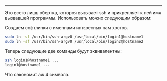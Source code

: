 ___
Это всего лишь обертка, котороя вызывает ssh и прикрепляет к ней имя вызвавшей программы. Использовать можно следующим образом:

Создаем софтлинки с именнами интересных нам хостов.
```sh
sudo ln -sf /usr/bin/ssh-argv0 /usr/local/bin/login1@hostname1
sudo ln -sf /usr/bin/ssh-argv0 /usr/local/bin/login2@hostname2
```
Теперь следующие две команды будут эквивалентны:
```sh
ssh login1@hostname1 ...
login1@hostname1 ...
```
Что сэкономит аж 4 символа.